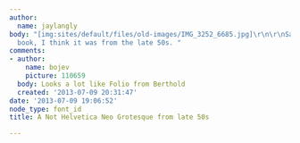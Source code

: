 ```yaml
---
author:
  name: jaylangly
body: "[img:sites/default/files/old-images/IMG_3252_6685.jpg]\r\n\r\nSaw this in a
  book, I think it was from the late 50s. "
comments:
- author:
    name: bojev
    picture: 110659
  body: Looks a lot like Folio from Berthold
  created: '2013-07-09 20:31:47'
date: '2013-07-09 19:06:52'
node_type: font_id
title: A Not Helvetica Neo Grotesque from late 50s

---
```


